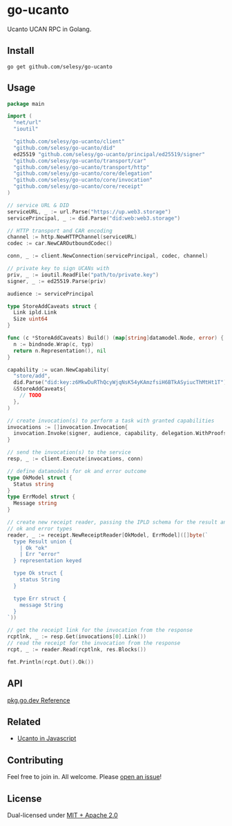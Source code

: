 # go-ucanto

Ucanto UCAN RPC in Golang.

## Install

```console
go get github.com/selesy/go-ucanto
```

## Usage

```go
package main

import (
  "net/url"
  "ioutil"

  "github.com/selesy/go-ucanto/client"
  "github.com/selesy/go-ucanto/did"
  ed25519 "github.com/selesy/go-ucanto/principal/ed25519/signer"
  "github.com/selesy/go-ucanto/transport/car"
  "github.com/selesy/go-ucanto/transport/http"
  "github.com/selesy/go-ucanto/core/delegation"
  "github.com/selesy/go-ucanto/core/invocation"
  "github.com/selesy/go-ucanto/core/receipt"
)

// service URL & DID
serviceURL, _ := url.Parse("https://up.web3.storage")
servicePrincipal, _ := did.Parse("did:web:web3.storage")

// HTTP transport and CAR encoding
channel := http.NewHTTPChannel(serviceURL)
codec := car.NewCAROutboundCodec()

conn, _ := client.NewConnection(servicePrincipal, codec, channel)

// private key to sign UCANs with
priv, _ := ioutil.ReadFile("path/to/private.key")
signer, _ := ed25519.Parse(priv)

audience := servicePrincipal

type StoreAddCaveats struct {
  Link ipld.Link
  Size uint64
}

func (c *StoreAddCaveats) Build() (map[string]datamodel.Node, error) {
  n := bindnode.Wrap(c, typ)
  return n.Representation(), nil
}

capability := ucan.NewCapability(
  "store/add",
  did.Parse("did:key:z6MkwDuRThQcyWjqNsK54yKAmzfsiH6BTkASyiucThMtHt1T").String(),
  &StoreAddCaveats{
    // TODO
  },
)

// create invocation(s) to perform a task with granted capabilities
invocations := []invocation.Invocation{
  invocation.Invoke(signer, audience, capability, delegation.WithProofs(...))
}

// send the invocation(s) to the service
resp, _ := client.Execute(invocations, conn)

// define datamodels for ok and error outcome
type OkModel struct {
  Status string
}
type ErrModel struct {
  Message string
}

// create new receipt reader, passing the IPLD schema for the result and the
// ok and error types
reader, _ := receipt.NewReceiptReader[OkModel, ErrModel]([]byte(`
  type Result union {
    | Ok "ok"
    | Err "error"
  } representation keyed

  type Ok struct {
    status String
  }

  type Err struct {
    message String
  }
`))

// get the receipt link for the invocation from the response
rcptlnk, _ := resp.Get(invocations[0].Link())
// read the receipt for the invocation from the response
rcpt, _ := reader.Read(rcptlnk, res.Blocks())

fmt.Println(rcpt.Out().Ok())
```

## API

[pkg.go.dev Reference](https://pkg.go.dev/github.com/selesy/go-ucanto)

## Related

* [Ucanto in Javascript](https://github.com/web3-storage/ucanto)

## Contributing

Feel free to join in. All welcome. Please [open an issue](https://github.com/selesy/go-ucanto/issues)!

## License

Dual-licensed under [MIT + Apache 2.0](LICENSE.md)
